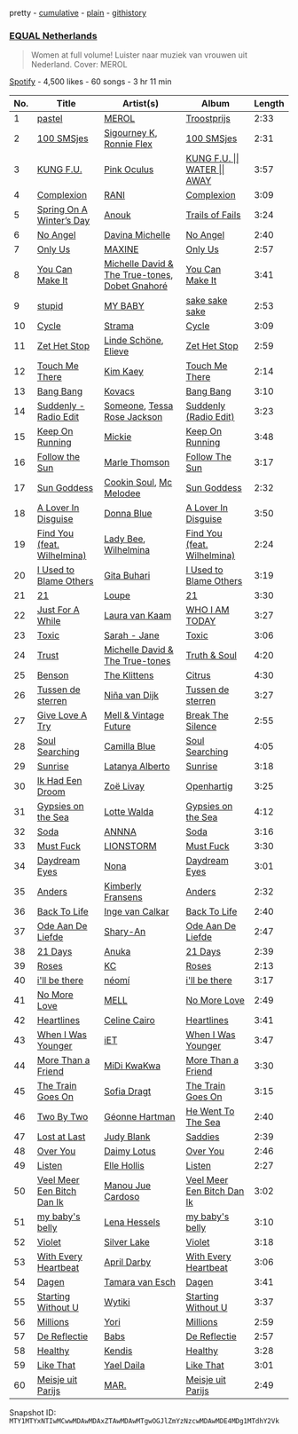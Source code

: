 pretty - [cumulative](/playlists/cumulative/37i9dQZF1DXaXn0hGbmLLg.md) - [plain](/playlists/plain/37i9dQZF1DXaXn0hGbmLLg) - [githistory](https://github.githistory.xyz/mackorone/spotify-playlist-archive/blob/main/playlists/plain/37i9dQZF1DXaXn0hGbmLLg)

### [EQUAL Netherlands](https://open.spotify.com/playlist/37i9dQZF1DXaXn0hGbmLLg)

> Women at full volume! Luister naar muziek van vrouwen uit Nederland\. Cover: MEROL

[Spotify](https://open.spotify.com/user/spotify) - 4,500 likes - 60 songs - 3 hr 11 min

| No. | Title | Artist(s) | Album | Length |
|---|---|---|---|---|
| 1 | [pastel](https://open.spotify.com/track/56s8JFwrhgj32R8YczxcBW) | [MEROL](https://open.spotify.com/artist/7J41Q5hdwuBgyVo7zGhPhO) | [Troostprijs](https://open.spotify.com/album/67TUHvg9bK7tNGxSYycWSY) | 2:33 |
| 2 | [100 SMSjes](https://open.spotify.com/track/4MA4LxSsJRbj4axg1uTi2n) | [Sigourney K](https://open.spotify.com/artist/0JgazfmeUqlV0HSXvs7kvj), [Ronnie Flex](https://open.spotify.com/artist/5eir5zFJpES4j7gsymbVyl) | [100 SMSjes](https://open.spotify.com/album/1HmekW64bQZwKdjXqxhSmG) | 2:31 |
| 3 | [KUNG F.U.](https://open.spotify.com/track/70Ef2lCn5SMykjhWlyhyUy) | [Pink Oculus](https://open.spotify.com/artist/0Fgve0HNaQEPK4xupHohzg) | [KUNG F.U\. \|\| WATER \|\| AWAY](https://open.spotify.com/album/1oJOfKe9g7wVwWxXeVtWUR) | 3:57 |
| 4 | [Complexion](https://open.spotify.com/track/2nQtfIkK3eE4SQiaUfAgd5) | [RANI](https://open.spotify.com/artist/3SYnDj7btg9gFY7ps8m5d5) | [Complexion](https://open.spotify.com/album/6mLbfA9FOK4gnbcdXD0Mr6) | 3:09 |
| 5 | [Spring On A Winter’s Day](https://open.spotify.com/track/4qbRbV0RyEk38BZaDxKmq5) | [Anouk](https://open.spotify.com/artist/6ltVunYjAAD70YtVO6rxvX) | [Trails of Fails](https://open.spotify.com/album/2YAAesGub5PKdugYJhkG4v) | 3:24 |
| 6 | [No Angel](https://open.spotify.com/track/5dxCzwtbGNzS5Va2FfFmuj) | [Davina Michelle](https://open.spotify.com/artist/6OG9fZ1LKXyL0hShRmmnq1) | [No Angel](https://open.spotify.com/album/1E39W0dv21bTb6sJDXODZs) | 2:40 |
| 7 | [Only Us](https://open.spotify.com/track/5icnTNN4PD8Gv9kVx6fsla) | [MAXINE](https://open.spotify.com/artist/5dtGl462189xrrzzNRGRnz) | [Only Us](https://open.spotify.com/album/6DCjuDrJPRvcZnUl4sZ8Qb) | 2:57 |
| 8 | [You Can Make It](https://open.spotify.com/track/04fsxHTjiYVX0B7Ybk1N2e) | [Michelle David & The True\-tones](https://open.spotify.com/artist/7on1NP7h7wh2Onwvkff1pj), [Dobet Gnahoré](https://open.spotify.com/artist/0eHY5jLP9TgzxYhT19Sqyq) | [You Can Make It](https://open.spotify.com/album/0BfA48bRpjxdeqpTAH1x9l) | 3:41 |
| 9 | [stupid](https://open.spotify.com/track/3kUNP0g8HQDLRjnP6C95WL) | [MY BABY](https://open.spotify.com/artist/0c103ZyWDycpfVxR0lNrjm) | [sake sake sake](https://open.spotify.com/album/1wtryjzBZKTjSQ4nrtn2a8) | 2:53 |
| 10 | [Cycle](https://open.spotify.com/track/56Uah45lBpN5CcUtksDv8o) | [Strama](https://open.spotify.com/artist/09PM8Vw3f7uJySKt1KZLk0) | [Cycle](https://open.spotify.com/album/35bEP7iJX3JJhRdG5jWuvT) | 3:09 |
| 11 | [Zet Het Stop](https://open.spotify.com/track/4Hb87nPnaiBGSDuakYdAbu) | [Linde Schöne](https://open.spotify.com/artist/0XnberZ5D2ZUrwBm4RfFi4), [Elieve](https://open.spotify.com/artist/1baKapVwDaPTbQvH9kCUkf) | [Zet Het Stop](https://open.spotify.com/album/4UvCdyEofgpVi8cUqWKD0M) | 2:59 |
| 12 | [Touch Me There](https://open.spotify.com/track/1OLsfGCNLJp27TWft3GM9l) | [Kim Kaey](https://open.spotify.com/artist/29c2vtSHCC1QvGh29zEfpy) | [Touch Me There](https://open.spotify.com/album/7qYYvSv8yqaiVZ4qt3bKZn) | 2:14 |
| 13 | [Bang Bang](https://open.spotify.com/track/1g0rWC00R9xdHDthoOmUq6) | [Kovacs](https://open.spotify.com/artist/62peb1sKdVJQD00xYvMCKF) | [Bang Bang](https://open.spotify.com/album/6eXPaA3nVXUHTmBN7jXUNH) | 3:10 |
| 14 | [Suddenly \- Radio Edit](https://open.spotify.com/track/7nPhsWGABiSDi1rZtzOQyf) | [Someone](https://open.spotify.com/artist/28pJPOOQTi0RQiZbkmLvfE), [Tessa Rose Jackson](https://open.spotify.com/artist/1GkgfQAfu2FBxcmwKAOOiJ) | [Suddenly \(Radio Edit\)](https://open.spotify.com/album/3kCfQ0tK2K4Z3mfPkL1Fmu) | 3:23 |
| 15 | [Keep On Running](https://open.spotify.com/track/3qfQhwMvuxveFMwA1soCsg) | [Mickie](https://open.spotify.com/artist/1fhrWRji66FUx7jES5tMJX) | [Keep On Running](https://open.spotify.com/album/3ZXcYb0aNV4ZYdRe8ZbqXH) | 3:48 |
| 16 | [Follow the Sun](https://open.spotify.com/track/5qbxdRAzVZpOE4Nzl1Rc3Z) | [Marle Thomson](https://open.spotify.com/artist/0QQXt83k6HdOLRfGmiAZwY) | [Follow The Sun](https://open.spotify.com/album/5IYTQUGdBAkp9r0EmuEk7U) | 3:17 |
| 17 | [Sun Goddess](https://open.spotify.com/track/1WKU8knQzXvFw4LZEcZvs3) | [Cookin Soul](https://open.spotify.com/artist/06s35sbFfZJUEwFjAaZfiW), [Mc Melodee](https://open.spotify.com/artist/0JlylEmvQDSl60PLkYe9r8) | [Sun Goddess](https://open.spotify.com/album/1pSGxoyRxrml3sWmNeFrwd) | 2:32 |
| 18 | [A Lover In Disguise](https://open.spotify.com/track/61cxneaZaQ7f7zkJQgOjuu) | [Donna Blue](https://open.spotify.com/artist/2p3WhDRwfMseVi8f04ODpd) | [A Lover In Disguise](https://open.spotify.com/album/1LQbnszeXr3Qoe8XQ5z5Qn) | 3:50 |
| 19 | [Find You \(feat\. Wilhelmina\)](https://open.spotify.com/track/50HnUVr7bXyCKsvxQ3kGwh) | [Lady Bee](https://open.spotify.com/artist/5WuoHUDzojO8oto22ahnwN), [Wilhelmina](https://open.spotify.com/artist/2ZCcqreFw4auSkxe2wsnbG) | [Find You \(feat\. Wilhelmina\)](https://open.spotify.com/album/5Dqdh8IbtUrJdD0gANEzII) | 2:24 |
| 20 | [I Used to Blame Others](https://open.spotify.com/track/1kA6PCZmtjHXvkXJV7YRZI) | [Gita Buhari](https://open.spotify.com/artist/24BUyCLuFoyt6qsfespK0D) | [I Used to Blame Others](https://open.spotify.com/album/40Vw94C1sS4kMsgY8Yp9h4) | 3:19 |
| 21 | [21](https://open.spotify.com/track/4eRlD63txRxJOUoaM1lXQh) | [Loupe](https://open.spotify.com/artist/23n2oObsIrvqtcOVwhyT3o) | [21](https://open.spotify.com/album/2EYOKuKsRopkwRO9arECGM) | 3:30 |
| 22 | [Just For A While](https://open.spotify.com/track/5RxFLWCC2HarEH4UTy3aKy) | [Laura van Kaam](https://open.spotify.com/artist/4ywz66EHjNFUszU6lXLsXe) | [WHO I AM TODAY](https://open.spotify.com/album/1Z8jQbiG620Ba4i7uo9IYV) | 3:27 |
| 23 | [Toxic](https://open.spotify.com/track/0fpi7VmlgE1AiwiwzHHNuk) | [Sarah \- Jane](https://open.spotify.com/artist/6lzX2w1Ibni9xPkGAutV7p) | [Toxic](https://open.spotify.com/album/2hypjYr5RaBtkkaSaY1sM9) | 3:06 |
| 24 | [Trust](https://open.spotify.com/track/1SSdSN70LK45vWndX3twa9) | [Michelle David & The True\-tones](https://open.spotify.com/artist/7on1NP7h7wh2Onwvkff1pj) | [Truth & Soul](https://open.spotify.com/album/0d1vlMDPL6j1ebfb4x0sTt) | 4:20 |
| 25 | [Benson](https://open.spotify.com/track/1Qmhh3SnoS21aeDRFlBRe0) | [The Klittens](https://open.spotify.com/artist/1x52exMIN31XbiEfsG2kM2) | [Citrus](https://open.spotify.com/album/0zBUVhNf84w8ei3dw1K8LQ) | 4:30 |
| 26 | [Tussen de sterren](https://open.spotify.com/track/357GorXJPLuWlWqfK7vD2a) | [Niña van Dijk](https://open.spotify.com/artist/4sA9HmXKJpH7VXUIBifpQN) | [Tussen de sterren](https://open.spotify.com/album/3MzZuriKV5TBhOLJPNRagX) | 3:27 |
| 27 | [Give Love A Try](https://open.spotify.com/track/1anovmHXv8sSwoRi28M4ab) | [Mell & Vintage Future](https://open.spotify.com/artist/0gP5wSp6he2gUcPa5gunV8) | [Break The Silence](https://open.spotify.com/album/69j2M8vVbP5fPi645eQWvz) | 2:55 |
| 28 | [Soul Searching](https://open.spotify.com/track/1NVCPlqSfg9putfXkNvFwm) | [Camilla Blue](https://open.spotify.com/artist/1MoH3nfYgSna5lBNYExxyD) | [Soul Searching](https://open.spotify.com/album/7zuandFEymKICcZrECtVCI) | 4:05 |
| 29 | [Sunrise](https://open.spotify.com/track/76VbFUE4gxXiaMd1uWwJCv) | [Latanya Alberto](https://open.spotify.com/artist/2gOETMfjAos2JU0cxHp357) | [Sunrise](https://open.spotify.com/album/1zKmFpEW0oj8qy5mvnUyBb) | 3:18 |
| 30 | [Ik Had Een Droom](https://open.spotify.com/track/7AqTOJNbtb5nVbaHRL9Mie) | [Zoë Livay](https://open.spotify.com/artist/2avtvk1ZeiEf3wZ8dE8JfE) | [Openhartig](https://open.spotify.com/album/4tc8DiXo52pr48uQoZ7UMC) | 3:25 |
| 31 | [Gypsies on the Sea](https://open.spotify.com/track/5oRaFxYnldsAAIFDowHWer) | [Lotte Walda](https://open.spotify.com/artist/0IkirifajdauvWWt6wZkC6) | [Gypsies on the Sea](https://open.spotify.com/album/5r2XlDXbfEtg6SF16zCv2h) | 4:12 |
| 32 | [Soda](https://open.spotify.com/track/1XRWAy7UOsn72Kg1zE49lk) | [ANNNA](https://open.spotify.com/artist/6paIiBu0X4cvePrfNpD2QY) | [Soda](https://open.spotify.com/album/0UxQ3SqE6ejPXMFjrsOUom) | 3:16 |
| 33 | [Must Fuck](https://open.spotify.com/track/5Ea2egPoIsM0rjeF1ateyK) | [LIONSTORM](https://open.spotify.com/artist/2R674rphXQgJ2v2TXHydvV) | [Must Fuck](https://open.spotify.com/album/2hKKo0k7qo2GxnHx8dkMmh) | 3:30 |
| 34 | [Daydream Eyes](https://open.spotify.com/track/22OigzHMTqX9lXDn9Qy78x) | [Nona](https://open.spotify.com/artist/5aGfasfrnULFuSZ3ElXkHb) | [Daydream Eyes](https://open.spotify.com/album/4VYBSUY9SgEOqYCoqJh6HJ) | 3:01 |
| 35 | [Anders](https://open.spotify.com/track/3wUTL3A4giujXibcA5Rwnl) | [Kimberly Fransens](https://open.spotify.com/artist/4YvTZPiLAVdVA5VkCwyBWk) | [Anders](https://open.spotify.com/album/7h7a1scOqywE6CmVKSecQg) | 2:32 |
| 36 | [Back To Life](https://open.spotify.com/track/14CYzCPgjdAOEJqz0lYL0x) | [Inge van Calkar](https://open.spotify.com/artist/58a6e3KpWCZoIkPvbBv5RP) | [Back To Life](https://open.spotify.com/album/7kUjkZOs5s4Pq5VfxlnHAW) | 2:40 |
| 37 | [Ode Aan De Liefde](https://open.spotify.com/track/1yZv19bxVwkjDPyCDeSZVq) | [Shary\-An](https://open.spotify.com/artist/4YJo8C4fQjZXRewIuH6rnc) | [Ode Aan De Liefde](https://open.spotify.com/album/3qmRsRCgOl5SN3aIMFrn2p) | 2:47 |
| 38 | [21 Days](https://open.spotify.com/track/2tNdQSjqMzdDnUbvhjjnrK) | [Anuka](https://open.spotify.com/artist/4tp1pUIwgLWIIIIOo1yPYp) | [21 Days](https://open.spotify.com/album/46GpnPx6tFwdC5mCVCrP0M) | 2:39 |
| 39 | [Roses](https://open.spotify.com/track/5I58nWtpB16PEuRWhcLeB3) | [KC](https://open.spotify.com/artist/3STIe3ZmArSpfSUD6lZuCv) | [Roses](https://open.spotify.com/album/2IPulFyMneDwnO6yvjLNbk) | 2:13 |
| 40 | [i'll be there](https://open.spotify.com/track/0tdXJ2JYencFfW1QjZ0drx) | [néomí](https://open.spotify.com/artist/7bfwKXhmR1JF1PiBzaxY2b) | [i'll be there](https://open.spotify.com/album/13SZlBbp3KydSTvZ3cahvr) | 3:17 |
| 41 | [No More Love](https://open.spotify.com/track/1u1Jp8vy6DTO8PbbopKCc0) | [MELL](https://open.spotify.com/artist/0oU4JPyGHFpmq8oNyfkrk7) | [No More Love](https://open.spotify.com/album/3ajk7pt77zFU9fLED54eHT) | 2:49 |
| 42 | [Heartlines](https://open.spotify.com/track/6cN8GoSnjzj4X95xDyyRYJ) | [Celine Cairo](https://open.spotify.com/artist/2icndAD2G5umAWdgrARONR) | [Heartlines](https://open.spotify.com/album/5NY52Xq7ytu462PAdwx1YI) | 3:41 |
| 43 | [When I Was Younger](https://open.spotify.com/track/2hyWbHGZ6j0rf77Edr1LoU) | [iET](https://open.spotify.com/artist/2GuATiljVZEklcnsXSB1sY) | [When I Was Younger](https://open.spotify.com/album/4jjvXxpc8xVRTF8ka4tzUz) | 3:47 |
| 44 | [More Than a Friend](https://open.spotify.com/track/4DQk4PpGDv5EjmF5YpTVvi) | [MiDi KwaKwa](https://open.spotify.com/artist/2JHku4gYXdo24MfdETrc3D) | [More Than a Friend](https://open.spotify.com/album/6sA5SnvGCOSkBjQLyq1Wza) | 3:30 |
| 45 | [The Train Goes On](https://open.spotify.com/track/4hUztRKSRauz77me4N3ITG) | [Sofia Dragt](https://open.spotify.com/artist/6SbjUvOLEYreFr16Gvn8kv) | [The Train Goes On](https://open.spotify.com/album/6TAdNxsM1wfuIv3ZhYluB2) | 3:15 |
| 46 | [Two By Two](https://open.spotify.com/track/43e1QhXItiHWcoHvENyJkI) | [Géonne Hartman](https://open.spotify.com/artist/4DxQTlVe6YC4kzlrPxXXon) | [He Went To The Sea](https://open.spotify.com/album/6sbHZO54hBTlyMhpqqkmom) | 2:40 |
| 47 | [Lost at Last](https://open.spotify.com/track/0eTFVx9jWhazZHeg4ehfvb) | [Judy Blank](https://open.spotify.com/artist/2Kqa4BYcpEq4KXX9fYmRpH) | [Saddies](https://open.spotify.com/album/5NCEMX3HctmQsLOyskl3SK) | 2:39 |
| 48 | [Over You](https://open.spotify.com/track/6csrGCedigKuUPO5s6yAOD) | [Daimy Lotus](https://open.spotify.com/artist/0st9WYbAji9jWuubd0HGDL) | [Over You](https://open.spotify.com/album/3PCh5avQpwZiINBueK1Dct) | 2:46 |
| 49 | [Listen](https://open.spotify.com/track/4fRz0XyT06pA8HpdgoF7Dc) | [Elle Hollis](https://open.spotify.com/artist/5ZCeCsLU92i1Uv75rarNNn) | [Listen](https://open.spotify.com/album/1LGIuZ6akZme64POuQ8nWV) | 2:27 |
| 50 | [Veel Meer Een Bitch Dan Ik](https://open.spotify.com/track/0n8UNOKNk6zeMuPbjuWzzn) | [Manou Jue Cardoso](https://open.spotify.com/artist/0SmWDBLIEmEfRrvyn03fEi) | [Veel Meer Een Bitch Dan Ik](https://open.spotify.com/album/3jTuvTREPs5vWlDbJotsiL) | 3:02 |
| 51 | [my baby's belly](https://open.spotify.com/track/6zFTQMPidNwsEfHtisDxdV) | [Lena Hessels](https://open.spotify.com/artist/6YBkOQlHylyrItGxWofF64) | [my baby's belly](https://open.spotify.com/album/7fWVhHurSSQyoyov9t1qck) | 3:10 |
| 52 | [Violet](https://open.spotify.com/track/1IfsFBQ5UsRcIt6netHlT7) | [Silver Lake](https://open.spotify.com/artist/43vS7K1kRXq4b4nQoscPVb) | [Violet](https://open.spotify.com/album/19ij2NHdSYwfKni3MdcoKr) | 3:18 |
| 53 | [With Every Heartbeat](https://open.spotify.com/track/0bk3bG8dxsWIX4rVdzcsJH) | [April Darby](https://open.spotify.com/artist/3hYoiohAx0QaaQ6bKfBmyq) | [With Every Heartbeat](https://open.spotify.com/album/3LOk9u6vGUeGSjl84RRVEh) | 3:06 |
| 54 | [Dagen](https://open.spotify.com/track/0zYc4My4Biwz4FPJoFmaCV) | [Tamara van Esch](https://open.spotify.com/artist/6I0aljI1BGURKG86BHka5C) | [Dagen](https://open.spotify.com/album/2ApgFeOLZYvEFqm346gFVI) | 3:41 |
| 55 | [Starting Without U](https://open.spotify.com/track/0NWOtYqH4lPhZsvmwyJInH) | [Wytiki](https://open.spotify.com/artist/0mzWYuMGJz6vrtg78cP7O4) | [Starting Without U](https://open.spotify.com/album/5eqQpLVBAXYap21eTdHQTK) | 3:37 |
| 56 | [Millions](https://open.spotify.com/track/3MYnsB1o2OggpF58d1fv7E) | [Yori](https://open.spotify.com/artist/0Bwzh9IY161vYCi4pAT02u) | [Millions](https://open.spotify.com/album/1Glm3psAlRKTe0BujEdGO7) | 2:59 |
| 57 | [De Reflectie](https://open.spotify.com/track/4zfn0C2okiqy2lecbgXKxj) | [Babs](https://open.spotify.com/artist/1zTF9Ith8PS6mUyvDA4i2M) | [De Reflectie](https://open.spotify.com/album/4AzEN3laaFnSIN7qgf3hh4) | 2:57 |
| 58 | [Healthy](https://open.spotify.com/track/6WfWBCeuZvWQcYjnpLiELf) | [Kendis](https://open.spotify.com/artist/1kt0Fgzz4cguWjSDODzXxT) | [Healthy](https://open.spotify.com/album/4KzEOASNnvPofJoymTGNRf) | 3:28 |
| 59 | [Like That](https://open.spotify.com/track/2POm4jGXrEQlzbJ7uc9t9a) | [Yael Daila](https://open.spotify.com/artist/4qKEr51BeenT8ZAcwnUsWT) | [Like That](https://open.spotify.com/album/4JZxBIzixWS4Xb3nOFRIbN) | 3:01 |
| 60 | [Meisje uit Parijs](https://open.spotify.com/track/2tFhX1rlmcPSZeCycwKY8w) | [MAR.](https://open.spotify.com/artist/4zWR0ScciMYrUo2UWCpSY4) | [Meisje uit Parijs](https://open.spotify.com/album/4PiuJ3C4iOo7udaaIgzjvy) | 2:49 |

Snapshot ID: `MTY1MTYxNTIwMCwwMDAwMDAxZTAwMDAwMTgwOGJlZmYzNzcwMDAwMDE4MDg1MTdhY2Vk`
